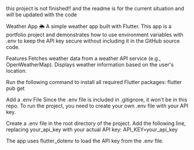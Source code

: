 this project is not finished!! and the readme is for the current situation and will be updated with the code

Weather App 🌦️
A simple weather app built with Flutter. This app is a portfolio project and demonstrates how to use environment variables with .env to keep the API key secure without including it in the GitHub source code.

Features
Fetches weather data from a weather API service (e.g., OpenWeatherMap).
Displays weather information based on the user's location.

Run the following command to install all required Flutter packages:
flutter pub get

Add a .env File
Since the .env file is included in .gitignore, it won't be in this repo. To run the project, you need to create your own .env file with your API key.

Create a .env file in the root directory of the project.
Add the following line, replacing your_api_key with your actual API key:
API_KEY=your_api_key

The app uses flutter_dotenv to load the API key from the .env file.
